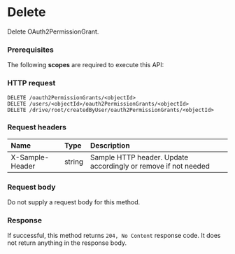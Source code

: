# Delete

Delete OAuth2PermissionGrant.
### Prerequisites
The following **scopes** are required to execute this API: 
### HTTP request
<!-- { "blockType": "ignored" } -->
```http
DELETE /oauth2PermissionGrants/<objectId>
DELETE /users/<objectId>/oauth2PermissionGrants/<objectId>
DELETE /drive/root/createdByUser/oauth2PermissionGrants/<objectId>

```
### Request headers
| Name       | Type | Description|
|:---------------|:--------|:----------|
| X-Sample-Header  | string  | Sample HTTP header. Update accordingly or remove if not needed|

### Request body
Do not supply a request body for this method.


### Response
If successful, this method returns `204, No Content` response code. It does not return anything in the response body.


<!-- uuid: 693b8584-a63b-42fa-9d12-dd4ee2be2d19
2015-10-16 16:12:41 UTC -->
<!-- {
  "type": "#page.annotation",
  "description": "Delete",
  "keywords": "",
  "section": "documentation",
  "tocPath": ""
}-->